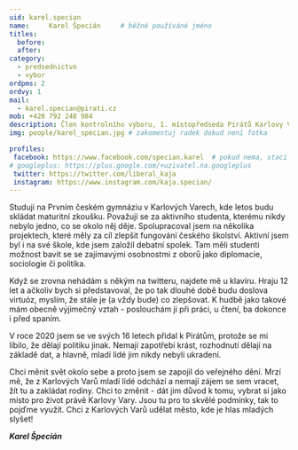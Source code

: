 ```yaml
---
uid: karel.specian
name:     Karel Špecián  	# běžně používáné jméno
titles:
  before: 
  after: 
category:
  - predsednictvo
  - vybor
ordpms: 2
ordvy: 1
mail: 
  - karel.specian@pirati.cz
mob: +420 792 248 984
description: Člen kontrolního výboru, 1. místopředseda Pirátů Karlovy Vary
img: people/karel_specian.jpg # zakomentuj radek dokud není fotka

profiles:
 facebook: https://www.facebook.com/specian.karel  # pokud nema, staci smazat tuto radku
# googleplus: https://plus.google.com/+uzivatel.na.googleplus
 twitter: https://twitter.com/liberal_kaja
 instagram: https://www.instagram.com/kaja.specian/
---
```

Studuji na Prvním českém gymnáziu v Karlových Varech, kde letos budu skládat maturitní zkoušku. Považuji se za aktivního studenta, kterému nikdy nebylo jedno, co se okolo něj děje. Spolupracoval jsem na několika projektech, které měly za cíl zlepšit fungování českého školství. Aktivní jsem byl i na své škole, kde jsem založil debatní spolek. Tam měli studenti možnost bavit se se zajímavými osobnostmi z oborů jako diplomacie, sociologie či politika. 

Když se zrovna nehádám s někým na twitteru, najdete mě u klavíru. Hraju 12 let a ačkoliv bych si představoval, že po tak dlouhé době budu doslova virtuóz, myslím, že stále je (a vždy bude) co zlepšovat. K hudbě jako takové mám obecně výjimečný vztah - poslouchám ji při práci, u čtení, ba dokonce i před spaním.

V roce 2020 jsem se ve svých 16 letech přidal k Pirátům, protože se mi líbilo, že dělají politiku jinak. Nemají zapotřebí krást, rozhodnutí dělají na základě dat, a hlavně, mladí lidé jim nikdy nebyli ukradení. 

Chci měnit svět okolo sebe a proto jsem se zapojil do veřejného dění. Mrzí mě, že z Karlových Varů mladí lidé odchází a nemají zájem se sem vracet, žít tu a zakládat rodiny. Chci to změnit - dát jim důvod k tomu, vybrat si jako místo pro život právě Karlovy Vary. Jsou tu pro to skvělé podmínky, tak to pojďme využít. 
Chci z Karlových Varů udělat město, kde je hlas mladých slyšet!

***Karel Špecián***
